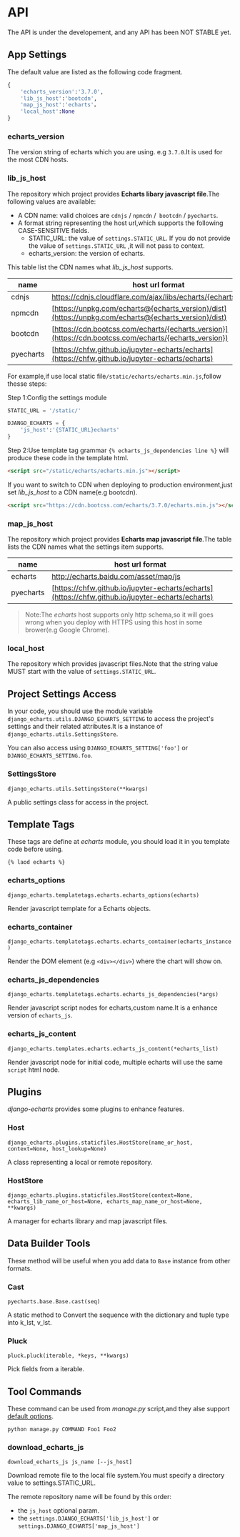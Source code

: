 # API

The API is under the developement, and any API has been NOT STABLE yet.

## App Settings

The default value are listed as the following code fragment.

```python
{
    'echarts_version':'3.7.0',
    'lib_js_host':'bootcdn',
    'map_js_host':'echarts'，
    'local_host':None
}
```

### echarts_version

The version string of echarts which you are using. e.g `3.7.0`.It is used for the most CDN hosts.

### lib_js_host

The repository which project provides **Echarts libary javascript file**.The following values are available:

- A CDN name: valid choices are `cdnjs` / `npmcdn` /` bootcdn` / `pyecharts`.
- A format string representing the host url,which supports the following CASE-SENSITIVE fields.
    - STATIC_URL: the value of `settings.STATIC_URL`. If you do not provide the value of `settings.STATIC_URL` ,it will not pass to context.
    - echarts_version: the version of echarts.

This table list the CDN names what *lib_js_host* supports.

| name      | host url format                          |
| --------- | ---------------------------------------- |
| cdnjs     | https://cdnjs.cloudflare.com/ajax/libs/echarts/{echarts_version} |
| npmcdn    | [https://unpkg.com/echarts@{echarts_version}/dist](https://unpkg.com/echarts@{echarts_version}/dist) |
| bootcdn   | [https://cdn.bootcss.com/echarts/{echarts_version}](https://cdn.bootcss.com/echarts/{echarts_version}) |
| pyecharts | [https://chfw.github.io/jupyter-echarts/echarts](https://chfw.github.io/jupyter-echarts/echarts) |

For example,if use  local static file`/static/echarts/echarts.min.js`,follow thesse steps:

Step 1:Config the settings module

```python
STATIC_URL = '/static/'

DJANGO_ECHARTS = {
    'js_host':'{STATIC_URL}echarts'
}
```

Step 2:Use template tag grammar `{% echarts_js_dependencies line %}` will produce these code in the template html.

```html
<script src="/static/echarts/echarts.min.js"></script>
```

If you want to switch to CDN  when deploying to production environment,just set *lib_js_host* to a CDN name(e.g bootcdn).

```html
<script src="https://cdn.bootcss.com/echarts/3.7.0/echarts.min.js"></script>
```

### map_js_host

The repository which project provides **Echarts map javascript file**.The table lists the CDN names what the settings item supports.

| name      | host url format                          |
| --------- | ---------------------------------------- |
| echarts   | http://echarts.baidu.com/asset/map/js    |
| pyecharts | [https://chfw.github.io/jupyter-echarts/echarts](https://chfw.github.io/jupyter-echarts/echarts) |

>  Note:The *echarts* host supports only http schema,so it will goes wrong when you deploy with HTTPS using this host in some brower(e.g Google Chrome).  

### local_host

The repository which provides javascript files.Note that the string value MUST start with the value of `settings.STATIC_URL`.

## Project Settings Access

In your code, you should use the module variable `django_echarts.utils.DJANGO_ECHARTS_SETTING` to access the project's settings and their related attributes.It is a instance of `django_echarts.utils.SettingsStore`.

You can also access using `DJANGO_ECHARTS_SETTING['foo']` or `DJANGO_ECHARTS_SETTING.foo`.

### SettingsStore

`django_echarts.utils.SettingsStore(**kwargs)`

A public settings class for access in the project.

## Template Tags

These tags are define at *echarts* module, you should load it in you template code before using.

```
{% laod echarts %}
```

### echarts_options

`django_echarts.templatetags.echarts.echarts_options(echarts)`

Render javascript template for a Echarts objects.

### echarts_container

`django_echarts.templatetags.echarts.echarts_container(echarts_instance)`

Render the DOM element (e.g `<div></div>`) where the chart will show on.

### echarts_js_dependencies

`django_echarts.templatetags.echarts.echarts_js_dependencies(*args)`

Render javascript script nodes for echarts,custom name.It is a enhance version of `echarts_js`.

### echarts_js_content

`django_echarts.templates.echarts.echarts_js_content(*echarts_list)`

Render javascript node for initial code, multiple echarts will use the same `script` html node.

## Plugins

*django-echarts* provides some plugins to enhance features.

### Host

`django_echarts.plugins.staticfiles.HostStore(name_or_host, context=None, host_lookup=None)`

A class representing a local or remote repository.

### HostStore

`django_echarts.plugins.staticfiles.HostStore(context=None, echarts_lib_name_or_host=None, echarts_map_name_or_host=None, **kwargs)`

A manager for echarts library and map javascript files.

## Data Builder Tools

These method will be useful when you add data to `Base` instance from other formats. 

### Cast

`pyecharts.base.Base.cast(seq)`

A static method to Convert the sequence with the dictionary and tuple type into k_lst, v_lst.

### Pluck

`pluck.pluck(iterable, *keys, **kwargs)`

Pick fields from a iterable.

## Tool Commands

These command can be used from *manage.py* script,and they alse support [default options](https://docs.djangoproject.com/en/1.11/ref/django-admin/#default-options).

```
python manage.py COMMAND Foo1 Foo2
```

### download_echarts_js

`download_echarts_js js_name [--js_host]`

Download remote file to the local file system.You must specify a directory value to settings.STATIC_URL.

The remote repository name will be found by this order:

- the `js_host` optional param.
- the `settings.DJANGO_ECHARTS['lib_js_host']` or  `settings.DJANGO_ECHARTS['map_js_host']` 
